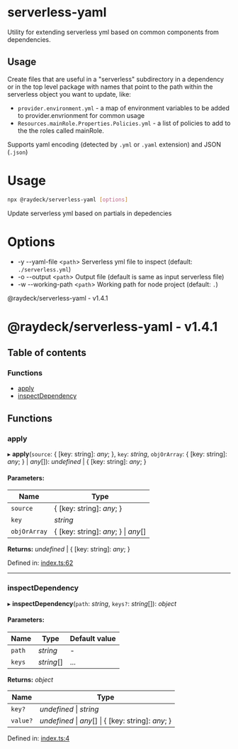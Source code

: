 
<a name="readmemd"></a>

# serverless-yaml

Utility for extending serverless yml based on common components from dependencies.

## Usage

Create files that are useful in a "serverless" subdirectory in a dependency or in the top level package with names that point to the path within the serverless object you want to update, like:

- `provider.environment.yml` - a map of environment variables to be added to provider.envrionment for common usage
- `Resources.mainRole.Properties.Policies.yml` - a list of policies to add to the the roles called mainRole.

Supports yaml encoding (detected by `.yml` or `.yaml` extension) and JSON (`.json`)


<a name="__climd"></a>

# Usage
```bash
npx @raydeck/serverless-yaml [options]
```
Update serverless yml based on partials in depedencies
# Options
* -y --yaml-file \<`path`> Serverless yml file to inspect (default: `./serverless.yml`)
* -o --output \<`path`> Output file (default is same as input serverless file) 
* -w --working-path \<`path`> Working path for node project (default: `.`)

<a name="_librarymd"></a>

@raydeck/serverless-yaml - v1.4.1

# @raydeck/serverless-yaml - v1.4.1

## Table of contents

### Functions

- [apply](#apply)
- [inspectDependency](#inspectdependency)

## Functions

### apply

▸ **apply**(`source`: { [key: string]: *any*;  }, `key`: *string*, `objOrArray`: { [key: string]: *any*;  } \| *any*[]): *undefined* \| { [key: string]: *any*;  }

#### Parameters:

Name | Type |
------ | ------ |
`source` | { [key: string]: *any*;  } |
`key` | *string* |
`objOrArray` | { [key: string]: *any*;  } \| *any*[] |

**Returns:** *undefined* \| { [key: string]: *any*;  }

Defined in: [index.ts:62](https://github.com/rhdeck/serverless-yaml/blob/f474063/src/index.ts#L62)

___

### inspectDependency

▸ **inspectDependency**(`path`: *string*, `keys?`: *string*[]): *object*

#### Parameters:

Name | Type | Default value |
------ | ------ | ------ |
`path` | *string* | - |
`keys` | *string*[] | ... |

**Returns:** *object*

Name | Type |
------ | ------ |
`key?` | *undefined* \| *string* |
`value?` | *undefined* \| *any*[] \| { [key: string]: *any*;  } |

Defined in: [index.ts:4](https://github.com/rhdeck/serverless-yaml/blob/f474063/src/index.ts#L4)
